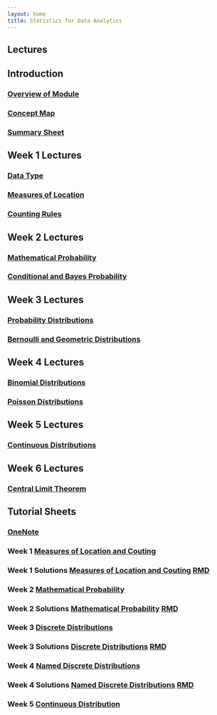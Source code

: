 ```yaml
---
layout: home
title: Statistics for Data Analytics
---
```


## Lectures 

## Introduction
### [Overview of Module](Week1Materials/1007_HouseKeepingWeek1.pdf)
### [Concept Map](Week1Materials/Statistics_for_Data_Analytics_Map.pdf)
### [Summary Sheet](Week1Materials/Statistics_for_Data_Analytics_Summary.pdf)

## Week 1 Lectures

### [Data Type](Week1Materials/1007_Lecture01b-Data_Type.pdf)
### [Measures of Location](Week1Materials/1007_Lecture02-Measures_of_Location.pdf)
### [Counting Rules](Week1Materials/1007_Lecture03a-Counting_Rules.pdf)



## Week 2 Lectures

### [Mathematical Probability](Lectures/1007_Lecture03b-Mathematical-Probability.pdf)
### [Conditional and Bayes Probability](Lectures/1007_Lecture03c-Conditional_Bayes.pdf)



## Week 3 Lectures


### [Probability Distributions](Lectures/1007_Lecture04-ProbabilityDistributions.pdf)
### [Bernoulli and Geometric Distributions](Lectures/1007_Lecture05-Bernoulli-and-Geometric.pdf)

## Week 4 Lectures


### [Binomial Distributions](Lectures/1007_Lecture06-Binomial.pdf)
### [Poisson Distributions](Lectures/1007_Lecture07-Poisson.pdf)

## Week 5 Lectures

### [Continuous Distributions](Lectures/1007_Lecture08-ContinuousProbabilityDistributions.pptx)

## Week 6 Lectures

### [Central Limit Theorem](Lectures/1007_Lecture09-Statistical_Inference.pptx)


## Tutorial Sheets
### [OneNote](https://tudublin-my.sharepoint.com/personal/john_s_butler_tudublin_ie/Documents/Class%20Notebooks/1007%20Statistics%20for%20Data%20Analytics%202025-2026)
### Week 1 [Measures of Location and Couting](Tutorials/Tutorial01_Questions.pdf)
### Week 1 Solutions [Measures of Location and Couting](Tutorials/Tutorial01_Solutions.pdf) [RMD](R_files/Tutorial01_Solutions.Rmd)
### Week 2 [Mathematical Probability](Tutorials/Tutorial02_Probability.pdf)
### Week 2 Solutions [Mathematical Probability](Tutorials/Tutorial02_Probability_Solutions.pdf)  [RMD](R_files/Tutorial02_Probability_Solutions.Rmd)
### Week 3 [Discrete Distributions](Tutorials/Tutorial03_DiscreteDist.pdf)
### Week 3 Solutions [Discrete Distributions](Tutorials/Tutorial03_DiscreteDist_Solutions.pdf) [RMD](R_files/Tutorial03_DiscreteDist_Solutions.Rmd)
### Week 4 [Named Discrete Distributions](Tutorials/Tutorial04_NamedDiscrete.pdf)
### Week 4 Solutions [Named Discrete Distributions](Tutorials/Tutorial04_NamedDiscrete_Solutions.pdf) [RMD](R_files/Tutorial04_NamedDiscrete_Solutions.Rmd)
### Week 5 [Continuous Distribution](Tutorials/Tutorial05_CI.pdf)





